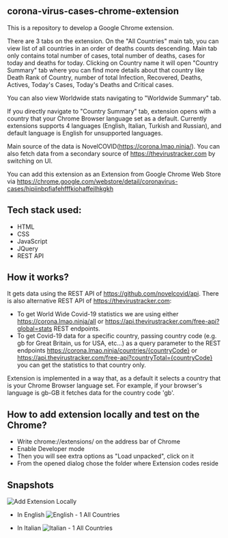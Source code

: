 ## corona-virus-cases-chrome-extension

This is a repository to develop a Google Chrome extension. 

There are 3 tabs on the extension. On the "All Countries" main tab, you can view list of all countries in an order of deaths counts descending. Main tab only contains total number of cases, total number of deaths, cases for today and deaths for today. Clicking on Country name it will open "Country Summary" tab where you can find more details about that country like Death Rank of Country,  number of total Infection, Recovered, Deaths, Actives, Today's Cases, Today's Deaths and Critical cases. 

You can also view Worldwide stats navigating to "Worldwide Summary" tab.

If you directly navigate to "Country Summary" tab, extension opens with a country that your Chrome Browser language set as a default. Currently extensions supports 4 languages (English, Italian, Turkish and Russian), and default language is English for unsupported languages.

Main source of the data is NovelCOVID(https://corona.lmao.ninja/). You can also fetch data from a secondary source of https://thevirustracker.com by switching on UI.

You can add this extension as an Extension from Google Chrome Web Store via https://chrome.google.com/webstore/detail/coronavirus-cases/hjpiinbpfiafehfffkiohaffejlhkgkh

## Tech stack used:
 - HTML
 - CSS
 - JavaScript
 - JQuery
 - REST API

## How it works?

It gets data using the REST API of https://github.com/novelcovid/api. There is also alternative REST API of https://thevirustracker.com:

- To get World Wide Covid-19 statistics we are using either https://corona.lmao.ninja/all or https://api.thevirustracker.com/free-api?global=stats REST endpoints.
- To get Covid-19 data for a specific country, passing country code (e.g. gb for Great Britain, us for USA, etc...) as a query parameter to the REST endpoints https://corona.lmao.ninja/countries/{countryCode} or https://api.thevirustracker.com/free-api?countryTotal={countryCode} you can get the statistics to that country only.

Extension is implemented in a way that, as a default it selects a country that is your Chrome Browser language set. For example, if your browser's language is gb-GB it fetches data for the country code 'gb'.
 
 ## How to add extension locally and test on the Chrome?
 - Write chrome://extensions/ on the address bar of Chrome
 - Enable Developer mode
 - Then you will see extra options as "Load unpacked", click on it
 - From the opened dialog chose the folder where Extension codes reside
 
 ## Snapshots
 
 ![Add Extension Locally](https://user-images.githubusercontent.com/21006341/79047516-f335d800-7c0e-11ea-8251-add240e6631c.jpg)
 
 - In English
![English - 1  All Countries](https://user-images.githubusercontent.com/21006341/82157536-fb221100-9879-11ea-80f7-103a47e8d02a.jpg)

- In Italian
 ![Italian - 1  All Countries](https://user-images.githubusercontent.com/21006341/82157545-09702d00-987a-11ea-8252-2ac81bf87e7b.jpg)
